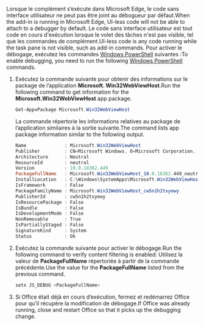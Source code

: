 <span data-ttu-id="6b1ba-101">Lorsque le complément s’exécute dans Microsoft Edge, le code sans interface utilisateur ne peut pas être joint au débogueur par défaut.</span><span class="sxs-lookup"><span data-stu-id="6b1ba-101">When the add-in is running in Microsoft Edge, UI-less code will not be able to attach to a debugger by default.</span></span>
<span data-ttu-id="6b1ba-102">Le code sans interface utilisateur est tout code en cours d'exécution lorsque le volet des tâches n'est pas visible, tel que les commandes de complément.</span><span class="sxs-lookup"><span data-stu-id="6b1ba-102">UI-less code is any code running while the task pane is not visible, such as add-in commands.</span></span> <span data-ttu-id="6b1ba-103">Pour activer le débogage, exécutez les commandes [Windows PowerShell](https://docs.microsoft.com/powershell/scripting/getting-started/getting-started-with-windows-powershell) suivantes :</span><span class="sxs-lookup"><span data-stu-id="6b1ba-103">To enable debugging, you need to run the following [Windows PowerShell](https://docs.microsoft.com/powershell/scripting/getting-started/getting-started-with-windows-powershell) commands.</span></span>

1. <span data-ttu-id="6b1ba-104">Exécutez la commande suivante pour obtenir des informations sur le package de l’application **Microsoft. Win32WebViewHost**.</span><span class="sxs-lookup"><span data-stu-id="6b1ba-104">Run the following command to get information for the **Microsoft.Win32WebViewHost** app package.</span></span>
    
    ```powershell
    Get-AppxPackage Microsoft.Win32WebViewHost
    ```
    
    <span data-ttu-id="6b1ba-105">La commande répertorie les informations relatives au package de l’application similaires à la sortie suivante.</span><span class="sxs-lookup"><span data-stu-id="6b1ba-105">The command lists app package information similar to the following output.</span></span>
    
    ```powershell
    Name              : Microsoft.Win32WebViewHost
    Publisher         : CN=Microsoft Windows, O=Microsoft Corporation, L=Redmond, S=Washington, C=US
    Architecture      : Neutral
    ResourceId        : neutral
    Version           : 10.0.18362.449
    PackageFullName   : Microsoft.Win32WebViewHost_10.0.18362.449_neutral_neutral_cw5n1h2txyewy
    InstallLocation   : C:\Windows\SystemApps\Microsoft.Win32WebViewHost_cw5n1h2txyewy
    IsFramework       : False
    PackageFamilyName : Microsoft.Win32WebViewHost_cw5n1h2txyewy
    PublisherId       : cw5n1h2txyewy
    IsResourcePackage : False
    IsBundle          : False
    IsDevelopmentMode : False
    NonRemovable      : True
    IsPartiallyStaged : False
    SignatureKind     : System
    Status            : Ok
    ```
    
2. <span data-ttu-id="6b1ba-106">Exécutez la commande suivante pour activer le débogage.</span><span class="sxs-lookup"><span data-stu-id="6b1ba-106">Run the following command to verify content filtering is enabled:</span></span> <span data-ttu-id="6b1ba-107">Utilisez la valeur de **PackageFullName** répertoriée à partir de la commande précédente.</span><span class="sxs-lookup"><span data-stu-id="6b1ba-107">Use the value for the **PackageFullName** listed from the previous command.</span></span>
    
    ```powershell
    setx JS_DEBUG <PackageFullName>
    ```
    
3. <span data-ttu-id="6b1ba-108">Si Office était déjà en cours d’exécution, fermez et redémarrez Office pour qu’il récupère la modification de débogage.</span><span class="sxs-lookup"><span data-stu-id="6b1ba-108">If Office was already running, close and restart Office so that it picks up the debugging change.</span></span>